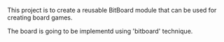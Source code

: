 This project is to create a reusable BitBoard module that can be used for creating board games.

The board is going to be implementd using 'bitboard' technique.
